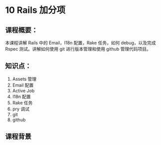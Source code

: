 # 10 Rails 加分项

## 课程概要：

本课程讲解 Rails 中的 Email，I18n 配置，Rake 任务，如何 debug，以及完成 Rspec 测试。讲解如何使用 git 进行版本管理和使用 github 管理代码项目。

## 知识点：

1. Assets 管理
2. Email 配置
3. Active Job
4. I18n 配置
5. Rake 任务
6. pry 调试
7. git
8. github

## 课程背景



